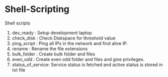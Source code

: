 # Shell-Scripting
Shell scripts
1. dev_ready : Setup development laptop
2. check_disk : Check Diskspace for threshold value
3. ping_script : Ping all IPs in the network and find alive IP.
4. rename : Rename the file extensions
5. bulk_folder : Create bulk folder and files
6. even_odd : Create even odd folder and files and give privileges.
7. status_of_service: Service status is fetched and active status is stored in txt file

